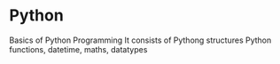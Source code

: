 # Python
Basics of Python Programming
It consists of Pythong structures
Python functions, datetime, maths, datatypes
